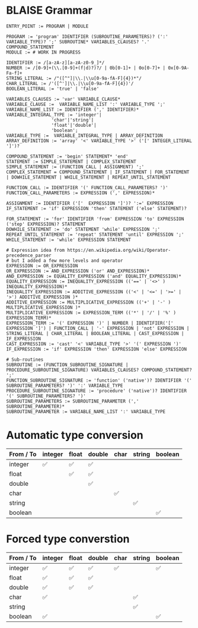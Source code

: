 # BLAISE Grammar

```
ENTRY_POINT := PROGRAM | MODULE

PROGRAM := 'program' IDENTIFIER (SUBROUTINE_PARAMETERS)? (':' VARIABLE_TYPE)? ';' SUBROUTINE* VARIABLES_CLAUSES? '.' COMPOUND_STATEMENT
MODULE := # WORK IN PROGRESS

IDENTIFIER := /[a-zA-z][a-zA-z0-9_]*/
NUMBER := /[0-9]+(\\.[0-9]+(f|d)?)?/ | 0b[0-1]+ | 0o[0-7]+ | 0x[0-9A-Fa-f]+
STRING_LITERAL := /"([^"]|\\.|\\u[0-9a-fA-F]{4})*"/
CHAR_LITERAL := /'([^']|\\.|\\u[0-9a-fA-F]{4})'/
BOOLEAN_LITERAL := 'true' | 'false'

VARIABLES_CLAUSES := 'var' VARIABLE_CLAUSE*
VARIABLE_CLAUSE :=  VARIABLE_NAME_LIST ':' VARIABLE_TYPE ';'
VARIABLE_NAME_LIST := IDENTIFIER (',' IDENTIFIER)*
VARIABLE_INTEGRAL_TYPE := 'integer'|
                 'char'|'string'|
                 'float'|'double'|
                 'boolean';
VARIABLE_TYPE :=  VARIABLE_INTEGRAL_TYPE | ARRAY_DEFINITION
ARRAY_DEFINITION := 'array' '<' VARIABLE_TYPE '>' ('[' INTEGER_LITERAL ']')?

COMPOUND_STATEMENT := 'begin' STATEMENT* 'end'
STATEMENT := SIMPLE_STATEMENT | COMPLEX_STATEMENT 
SIMPLE_STATEMENT := (FUNCTION_CALL | ASSIGNMENT) ';'
COMPLEX_STATEMENT = COMPOUND_STATEMENT | IF_STATEMENT | FOR_STATEMENT | DOWHILE_STATEMENT | WHILE_STATEMENT | REPEAT_UNTIL_STATEMENT

FUNCTION_CALL := IDENTIFIER '(' FUNCTION_CALL_PARAMETERS? ')'
FUNCTION_CALL_PARAMETERS := EXPRESSION (',' EXPRESSION)*

ASSIGNMENT := IDENTIFIER ('['  EXPRESSION ']')? ':=' EXPRESSION
IF_STATEMENT := 'if' EXPRESSION 'then' STATEMENT ('else' STATEMENT)?

FOR_STATEMENT := 'for' IDENTIFIER 'from' EXPRESSION 'to' EXPRESSION ('step' EXPRESSION)? STATEMENT
DOWHILE_STATEMENT := 'do' STATEMENT 'while' EXPRESSION ';'
REPEAT_UNTIL_STATEMENT := 'repeat' STATEMENT 'until' EXPRESSION ';'
WHILE_STATEMENT := 'while' EXPRESSION STATEMENT

# Expression idea from https://en.wikipedia.org/wiki/Operator-precedence_parser
# but I added a few more levels and operator
EXPRESSION := OR_EXPRESSION
OR_EXPRESSION := AND_EXPRESSION ('or' AND_EXPRESSION)*
AND_EXPRESSION := EQUALITY_EXPRESSION ('and' EQUALITY_EXPRESSION)*
EQUALITY_EXPRESSION := INEQUALITY_EXPRESSION (('==' | '<>' ) INEQUALITY_EXPRESSION)*
INEQUALITY_EXPRESSION := ADDITIVE_EXPRESSION (('<' | '<=' | '>=' | '>') ADDITIVE_EXPRESSION )*
ADDITIVE_EXPRESSION := MULTIPLICATIVE_EXPRESSION (('+' | '-' ) MULTIPLICATIVE_EXPRESSION )*
MULTIPLICATIVE_EXPRESSION := EXPRESSION_TERM (('*' | '/' | '%' ) EXPRESSION_TERM)*
EXPRESSION_TERM := '(' EXPRESSION ')' | NUMBER | IDENTIFIER('[' EXPRESSION ']') | FUNCTION_CALL | '-' EXPRESSION | 'not' EXPRESSION | STRING_LITERAL | CHAR_LITERAL | BOOLEAN_LITERAL | CAST_EXPRESSION | IF_EXPRESSION
CAST_EXPRESSION := 'cast' '<' VARIABLE_TYPE '>' '(' EXPRESSION ')'
IF_EXPRESSION := 'if' EXPRESSION 'then' EXPRESSION 'else' EXPRESSION

# Sub-routines
SUBROUTINE := (FUNCTION_SUBROUTINE_SIGNATURE | PROCEDURE_SUBROUTINE_SIGNATURE) VARIABLES_CLAUSES? COMPOUND_STATEMENT? ';'
FUNCTION_SUBROUTINE_SIGNATURE := 'function' ('native')? IDENTIFIER '(' SUBROUTINE_PARAMETERS? ')' ':' VARIABLE_TYPE
PROCEDURE_SUBROUTINE_SIGNATURE := 'procedure' ('native')? IDENTIFIER '(' SUBROUTINE_PARAMETERS? ')'
SUBROUTINE_PARAMETERS := SUBROUTINE_PARAMETER (',' SUBROUTINE_PARAMETER)*
SUBROUTINE_PARAMETER := VARIABLE_NAME_LIST ':' VARIABLE_TYPE
```
# Automatic type conversion
| From / To | integer | float | double | char | string | boolean |
| --- | --- | --- | --- | --- | --- | --- |
| integer | :white_check_mark: | :white_check_mark: | :white_check_mark: |  |  |  |
| float |  | :white_check_mark: | :white_check_mark: |  |  |  |
| double |  |  | :white_check_mark: |  |  |  |
| char |  |  |  | :white_check_mark: |  |  |
| string |  |  |  |  | :white_check_mark: |  |
| boolean |  |  |  |  |  | :white_check_mark: |

# Forced type converstion
| From / To | integer | float | double | char | string | boolean |
| --- | --- | --- | --- | --- | --- | --- |
| integer | :white_check_mark: | :white_check_mark: | :white_check_mark: | :white_check_mark: |  | :white_check_mark: |
| float | :white_check_mark: | :white_check_mark: | :white_check_mark: |  |  |  |
| double | :white_check_mark: | :white_check_mark: | :white_check_mark: |  |  |  |
| char | :white_check_mark: |  |  |  | :white_check_mark: |  |
| string |  |  |  |  | :white_check_mark: |  |
| boolean | :white_check_mark: |  |  |  |  | :white_check_mark: |

